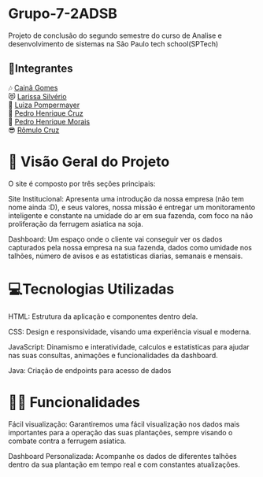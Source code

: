 # Grupo-7-2ADSB
Projeto de conclusão do segundo semestre do curso de Analise e desenvolvimento de sistemas na São Paulo tech school(SPTech)


## 👥Integrantes
🎶 <a href="https://github.com/cainaGomesDS">Cainã Gomes</a> <br>
😻 <a href="https://github.com/silveriolaridev">Larissa Silvério</a><br>
👑 <a href="https://github.com/LuizaVP">Luiza Pompermayer</a><br>
👻 <a href="https://github.com/PedroHCruzz">Pedro Henrique Cruz</a><br>
💪 <a href="https://github.com/phmpereira">Pedro Henrique Morais</a><br>
😎 <a href="https://github.com/RomuloCiriaco">Rômulo Cruz</a><br>


# 🍃 Visão Geral do Projeto

O site é composto por três seções principais:

Site Institucional: Apresenta uma introdução da nossa empresa (não tem nome ainda :D), e seus valores, nossa missão é entregar um monitoramento inteligente e constante na umidade do ar em sua fazenda, com foco na não proliferação da ferrugem asiatica na soja.

Dashboard: Um espaço onde o cliente vai conseguir ver os dados capturados pela nossa empresa na sua fazenda, dados como umidade nos talhões, número de avisos e as estatisticas diarias, semanais e mensais.

# 💻Tecnologias Utilizadas

HTML: Estrutura da aplicação e componentes dentro dela.

CSS: Design e responsividade, visando uma experiência visual e moderna.

JavaScript: Dinamismo e interatividade, calculos e estatisticas para ajudar nas suas consultas, animações e funcionalidades da dashboard.

Java: Criação de endpoints para acesso de dados


# 👩‍💻 Funcionalidades

Fácil visualização: Garantiremos uma fácil visualização nos dados mais importantes para a operação das suas plantações, sempre visando o combate contra a ferrugem asiatica.

Dashboard Personalizada: Acompanhe os dados de diferentes talhões dentro da sua plantação em tempo real e com constantes atualizações.
